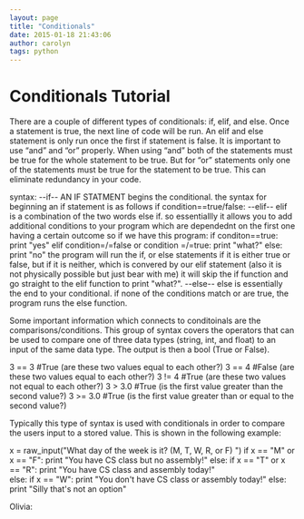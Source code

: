 ```yaml
---
layout: page
title: "Conditionals"
date: 2015-01-18 21:43:06
author: carolyn
tags: python
---
```


# Conditionals Tutorial


There are a couple of different types of conditionals: if, elif, and else. Once a statement is true, the next line of code will be run. An elif and else statement is only run once the first if statement is false. It is important to use “and” and “or” properly. When using “and” both of the statements must be true for the whole statement to be true. But for “or” statements only one of the statements must be true for the statement to be true. This can eliminate redundancy in your code. 




syntax:
--if--
 AN IF STATMENT begins the conditional. the syntax for beginning an if statement is as follows
 if condition==true/false:
--elif--
 elif is a combination of the two words else if. so essentiallly it allows you to add additional conditions to your program which are dependednt on the first one having a certain outcome so if we have this program:
 if conditon==true:
 	print "yes"
 elif condition=/=false or condition =/=true:
 	print "what?"
 else:
 	print "no"
 the program will run the if, or else statements if it is either true or false, but if it is neither, which is convered by our elif statement (also it is not physically possible but just bear with me) it will skip the if function and go straight to the elif function to print "what?".
--else--
 else is essentially the end to your conditional. if none of the conditions match or are true, the program runs the else function.




Some important information which connects to conditoinals are the comparisons/conditions. This group of syntax covers the operators that can be used to compare one of three data types (string, int, and float) to an input of the same data type. The output is then a bool (True or False).

3 == 3   #True  (are these two values equal to each other?)
3 == 4   #False (are these two values equal to each other?)
3 != 4   #True  (are these two values not equal to each other?)
3 > 3.0  #True  (is the first value greater than the second value?)
3 >= 3.0 #True  (is the first value greater than or equal to the second value?)

Typically this type of syntax is used with conditionals in order to compare the users input to a stored value. This is shown in the following example:

x = raw_input("What day of the week is it? (M, T, W, R, or F) ") 
if x == "M" or x == "F":
  print "You have CS class but no assembly!"
else:
  if x == "T" or x == "R": 
    print "You have CS class and assembly today!"   
  else: 
    if x == "W": 
      print "You don't have CS class or assembly today!"
    else: 
      print "Silly that's not an option"




Olivia:





